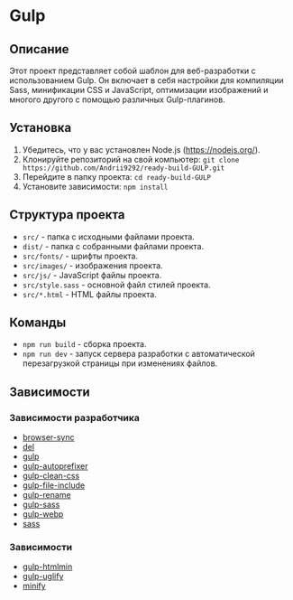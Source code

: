 # Gulp

## Описание
Этот проект представляет собой шаблон для веб-разработки с использованием Gulp. Он включает в себя настройки для компиляции Sass, минификации CSS и JavaScript, оптимизации изображений и многого другого с помощью различных Gulp-плагинов.

## Установка
1. Убедитесь, что у вас установлен Node.js (https://nodejs.org/).
2. Клонируйте репозиторий на свой компьютер: `git clone https://github.com/Andrii9292/ready-build-GULP.git`
3. Перейдите в папку проекта: `cd ready-build-GULP`
4. Установите зависимости: `npm install`

## Структура проекта
- `src/` - папка с исходными файлами проекта.
- `dist/` - папка с собранными файлами проекта.
- `src/fonts/` - шрифты проекта.
- `src/images/` - изображения проекта.
- `src/js/` - JavaScript файлы проекта.
- `src/style.sass` - основной файл стилей проекта.
- `src/*.html` - HTML файлы проекта.

## Команды
- `npm run build` - сборка проекта.
- `npm run dev` - запуск сервера разработки с автоматической перезагрузкой страницы при изменениях файлов.

## Зависимости
### Зависимости разработчика
- [browser-sync](https://www.npmjs.com/package/browser-sync)
- [del](https://www.npmjs.com/package/del)
- [gulp](https://www.npmjs.com/package/gulp)
- [gulp-autoprefixer](https://www.npmjs.com/package/gulp-autoprefixer)
- [gulp-clean-css](https://www.npmjs.com/package/gulp-clean-css)
- [gulp-file-include](https://www.npmjs.com/package/gulp-file-include)
- [gulp-rename](https://www.npmjs.com/package/gulp-rename)
- [gulp-sass](https://www.npmjs.com/package/gulp-sass)
- [gulp-webp](https://www.npmjs.com/package/gulp-webp)
- [sass](https://www.npmjs.com/package/sass)

### Зависимости
- [gulp-htmlmin](https://www.npmjs.com/package/gulp-htmlmin)
- [gulp-uglify](https://www.npmjs.com/package/gulp-uglify)
- [minify](https://www.npmjs.com/package/minify)

